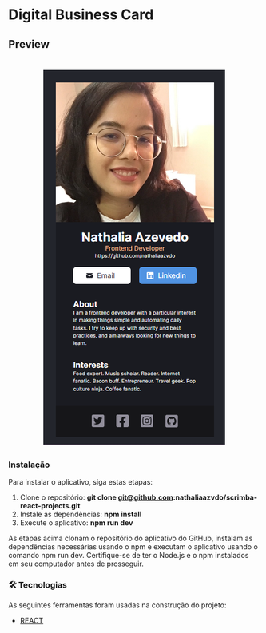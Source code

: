 # Digital Business Card

## Preview

<h1 align="center">
  <img alt="Digital Business Card" src="./src/assets/captura17.PNG" />
</h1>

### Instalação 

Para instalar o aplicativo, siga estas etapas:

1. Clone o repositório: **git clone git@github.com:nathaliaazvdo/scrimba-react-projects.git**
2. Instale as dependências: **npm install**
3. Execute o aplicativo: **npm run dev**

As etapas acima clonam o repositório do aplicativo do GitHub, instalam as dependências necessárias usando o npm e executam o aplicativo usando o comando npm run dev. Certifique-se de ter o Node.js e o npm instalados em seu computador antes de prosseguir.


### 🛠 Tecnologias

As seguintes ferramentas foram usadas na construção do projeto:

- [REACT](https://pt-br.reactjs.org/)

